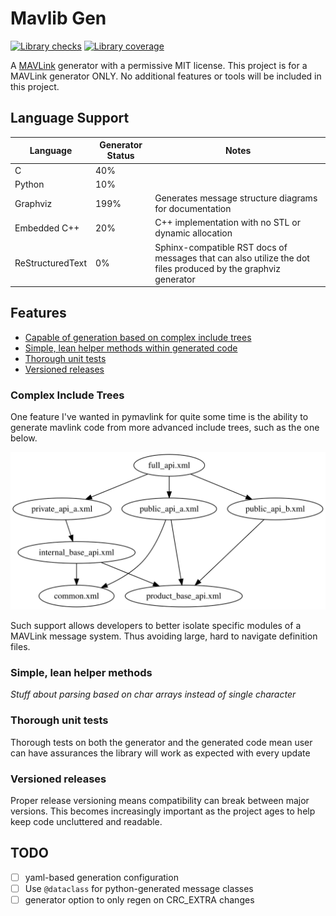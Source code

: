 # Mavlib Gen

[![Library checks](https://github.com/len0rd/mavlib_gen/actions/workflows/base.yml/badge.svg?branch=main&event=push)](https://github.com/len0rd/mavlib_gen/actions/workflows/base.yml) [![Library coverage](https://codecov.io/gh/len0rd/mavlib_gen/branch/main/graph/badge.svg?token=4HDIQKTBN8)](https://codecov.io/gh/len0rd/mavlib_gen)

A [MAVLink](https://mavlink.io/en/) generator with a permissive MIT license. This project is for a MAVLink generator ONLY.
No additional features or tools will be included in this project.

## Language Support

Language         | Generator Status | Notes
-----------------|------------------|------
C                | 40%              |
Python           | 10%              |
Graphviz         | 199%             | Generates message structure diagrams for documentation
Embedded C++     | 20%              | C++ implementation with no STL or dynamic allocation
ReStructuredText | 0%               | Sphinx-compatible RST docs of messages that can also utilize the dot files produced by the graphviz generator

## Features

- [Capable of generation based on complex include trees](#complex-include-trees)
- [Simple, lean helper methods within generated code](#simple-lean-helper-methods)
- [Thorough unit tests](#thorough-unit-tests)
- [Versioned releases](#versioned-releases)

### Complex Include Trees

One feature I've wanted in pymavlink for quite some time is the ability to generate
mavlink code from more advanced include trees, such as the one below.

![example_of_complex_tree](docs/_img/complex_include_tree_ex.svg)

Such support allows developers to better isolate specific modules of a
MAVLink message system. Thus avoiding large, hard to navigate definition files.

### Simple, lean helper methods

*Stuff about parsing based on char arrays instead of single character*

### Thorough unit tests

Thorough tests on both the generator and the generated code mean user can have assurances the
library will work as expected with every update

### Versioned releases

Proper release versioning means compatibility can break between major versions. This becomes
increasingly important as the project ages to help keep code uncluttered and readable.

## TODO

- [ ] yaml-based generation configuration
- [ ] Use `@dataclass` for python-generated message classes
- [ ]  generator option to only regen on CRC_EXTRA changes
